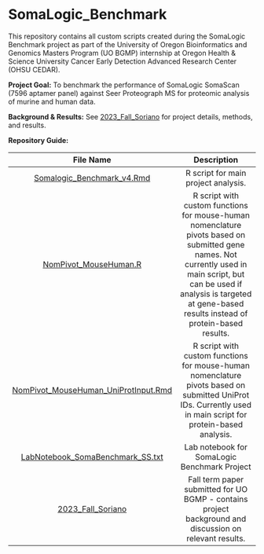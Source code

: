 # SomaLogic_Benchmark

This repository contains all custom scripts created during the SomaLogic Benchmark project as part of the University of Oregon Bioinformatics and Genomics Masters Program (UO BGMP) internship at Oregon Health & Science University Cancer Early Detection Advanced Research Center (OHSU CEDAR).

**Project Goal:** To benchmark the performance of SomaLogic SomaScan (7596 aptamer panel) against Seer Proteograph MS for proteomic analysis of murine and human data.

**Background & Results:** See [2023_Fall_Soriano](2023_Fall_Soriano.docx) for project details, methods, and results.

**Repository Guide:**

| File Name | Description |
| :---:   | :---: |
| [Somalogic_Benchmark_v4.Rmd](Somalogic_Benchmark_v4.Rmd) | R script for main project analysis. |
| [NomPivot_MouseHuman.R](NomPivot_MouseHuman.R) | R script with custom functions for mouse-human nomenclature pivots based on submitted gene names. Not currently used in main script, but can be used if analysis is targeted at gene-based results instead of protein-based results. |
| [NomPivot_MouseHuman_UniProtInput.Rmd](NomPivot_MouseHuman_UniProtInput.Rmd) | R script with custom functions for mouse-human nomenclature pivots based on submitted UniProt IDs. Currently used in main script for protein-based analysis. |
| [LabNotebook_SomaBenchmark_SS.txt](LabNotebook_SomaBenchmark_SS.txt) | Lab notebook for SomaLogic Benchmark Project |
| [2023_Fall_Soriano](2023_Fall_Soriano.docx) | Fall term paper submitted for UO BGMP - contains project background and discussion on relevant results. |
